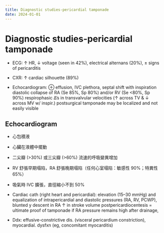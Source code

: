 ```yaml
---
title: Diagnostic studies-pericardial tamponade
date: 2024-01-01
---
```


# Diagnostic studies-pericardial tamponade

- ECG: ↑ HR, ↓ voltage (seen in 42%), electrical alternans (20%), ± signs of pericarditis

- CXR: ↑ cardiac silhouette (89%)
- Echocardiogram: ⊕ effusion, IVC plethora, septal shift with inspiration
  diastolic collapse of RA (Se 85%, Sp 80%) and/or RV (Se <80%, Sp 90%)
  respirophasic ∆’s in transvalvular velocities (↑ across TV & ↓ across MV w/ inspir.)
  postsurgical tamponade may be localized and not easily visible

## Echocardiogram

- 心包積液
- 心臟在液體中擺動
- 二尖瓣 (>30%) 或三尖瓣 (>60%) 流速的呼吸變異增加
- RV 舒張早期塌陷，RA 舒張晚期塌陷（任何心室塌陷：敏感性 90%；特異性 65%）
- 吸氣時 IVC 擴張，直徑縮小不到 50%

- Cardiac cath (right heart and pericardial): elevation (15–30 mmHg) and equalization of
  intrapericardial and diastolic pressures (RA, RV, PCWP), blunted y descent in RA
  ↑ in stroke volume postpericardiocentesis = ultimate proof of tamponade
  if RA pressure remains high after drainage,
- Ddx: effusive-constrictive dis. (visceral pericardium constriction), myocardial. dysfxn (eg, concomitant myocarditis)
